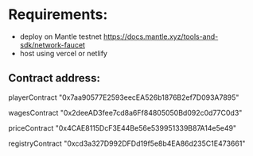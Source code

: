


# Requirements: 

- deploy on Mantle testnet https://docs.mantle.xyz/tools-and-sdk/network-faucet
- host using vercel or netlify 


## Contract address:

playerContract
"0x7aa90577E2593eecEA526b1876B2ef7D093A7895"

wagesContract
"0x2deeAD3fee7cd8a6Ff84805050Bd092c0d77C0d3"

priceContract
"0x4CAE8115DcF3E44Be56e539951339B87A14e5e49"

registryContract
"0xcd3a327D992DFDd19f5e8b4EA86d235C1E473661"
